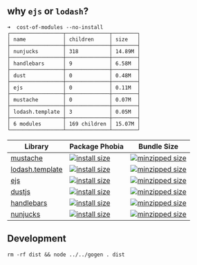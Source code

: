 ## why `ejs` or `lodash`?

```
➜  cost-of-modules --no-install
┌─────────────────┬──────────────┬────────┐
│ name            │ children     │ size   │
├─────────────────┼──────────────┼────────┤
│ nunjucks        │ 318          │ 14.89M │
├─────────────────┼──────────────┼────────┤
│ handlebars      │ 9            │ 6.58M  │
├─────────────────┼──────────────┼────────┤
│ dust            │ 0            │ 0.48M  │
├─────────────────┼──────────────┼────────┤
│ ejs             │ 0            │ 0.11M  │
├─────────────────┼──────────────┼────────┤
│ mustache        │ 0            │ 0.07M  │
├─────────────────┼──────────────┼────────┤
│ lodash.template │ 3            │ 0.05M  │
├─────────────────┼──────────────┼────────┤
│ 6 modules       │ 169 children │ 15.07M │
└─────────────────┴──────────────┴────────┘
```

| Library                                                          | Package Phobia                                                                                                                     | Bundle Size                                                                                                                 |
| ---------------------------------------------------------------- | ---------------------------------------------------------------------------------------------------------------------------------- | --------------------------------------------------------------------------------------------------------------------------- |
| [mustache](https://www.npmjs.com/package/mustache)               | [![install size](https://badgen.net/packagephobia/install/mustache)](https://packagephobia.now.sh/result?p=mustache)               | [![minzipped size](https://badgen.net/bundlephobia/min/mustache)](https://bundlephobia.com/result?p=mustache)               |
| [lodash.template](https://www.npmjs.com/package/lodash.template) | [![install size](https://badgen.net/packagephobia/install/lodash.template)](https://packagephobia.now.sh/result?p=lodash.template) | [![minzipped size](https://badgen.net/bundlephobia/min/lodash.template)](https://bundlephobia.com/result?p=lodash.template) |
| [ejs](https://ejs.co/)                                           | [![install size](https://badgen.net/packagephobia/install/ejs)](https://packagephobia.now.sh/result?p=ejs)                         | [![minzipped size](https://badgen.net/bundlephobia/min/ejs)](https://bundlephobia.com/result?p=ejs)                         |
| [dustjs](https://github.com/linkedin/dustjs)                     | [![install size](https://badgen.net/packagephobia/install/dustjs-linkedin)](https://packagephobia.now.sh/result?p=dustjs-linkedin) | [![minzipped size](https://badgen.net/bundlephobia/min/dustjs-linkedin)](https://bundlephobia.com/result?p=dustjs-linkedin) |
| [handlebars](https://github.com/wycats/handlebars.js)            | [![install size](https://badgen.net/packagephobia/install/handlebars)](https://packagephobia.now.sh/result?p=handlebars)           | [![minzipped size](https://badgen.net/bundlephobia/min/handlebars)](https://bundlephobia.com/result?p=handlebars)           |
| [nunjucks](https://github.com/mozilla/nunjucks)                  | [![install size](https://badgen.net/packagephobia/install/nunjucks)](https://packagephobia.now.sh/result?p=nunjucks)               | [![minzipped size](https://badgen.net/bundlephobia/min/nunjucks)](https://bundlephobia.com/result?p=nunjucks)               |

## Development

```
rm -rf dist && node ../../gogen . dist
```
